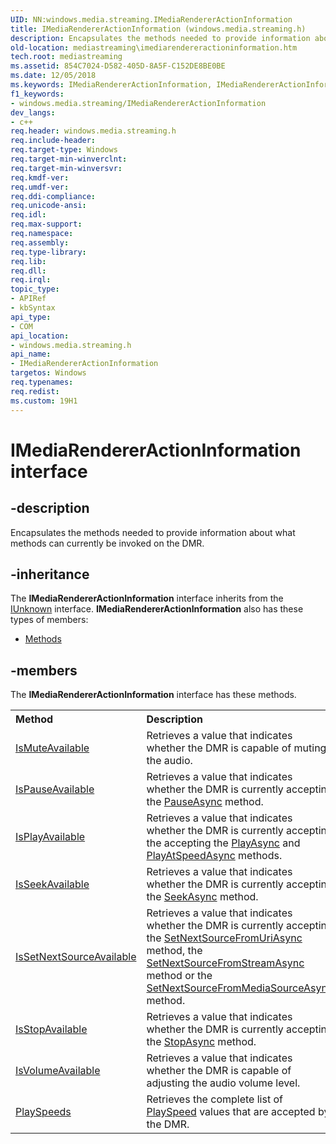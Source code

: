 ```yaml
---
UID: NN:windows.media.streaming.IMediaRendererActionInformation
title: IMediaRendererActionInformation (windows.media.streaming.h)
description: Encapsulates the methods needed to provide information about what methods can currently be invoked on the DMR.
old-location: mediastreaming\imediarendereractioninformation.htm
tech.root: mediastreaming
ms.assetid: 854C7024-D582-405D-8A5F-C152DE8BE0BE
ms.date: 12/05/2018
ms.keywords: IMediaRendererActionInformation, IMediaRendererActionInformation interface [Media Streaming API], IMediaRendererActionInformation interface [Media Streaming API],described, mediastreaming.imediarendereractioninformation, windows/IMediaRendererActionInformation
f1_keywords:
- windows.media.streaming/IMediaRendererActionInformation
dev_langs:
- c++
req.header: windows.media.streaming.h
req.include-header: 
req.target-type: Windows
req.target-min-winverclnt: 
req.target-min-winversvr: 
req.kmdf-ver: 
req.umdf-ver: 
req.ddi-compliance: 
req.unicode-ansi: 
req.idl: 
req.max-support: 
req.namespace: 
req.assembly: 
req.type-library: 
req.lib: 
req.dll: 
req.irql: 
topic_type:
- APIRef
- kbSyntax
api_type:
- COM
api_location:
- windows.media.streaming.h
api_name:
- IMediaRendererActionInformation
targetos: Windows
req.typenames: 
req.redist: 
ms.custom: 19H1
---
```


# IMediaRendererActionInformation interface


## -description


Encapsulates the methods needed to provide information about what methods can currently be invoked on the DMR.


## -inheritance

The <b xmlns:loc="http://microsoft.com/wdcml/l10n">IMediaRendererActionInformation</b> interface inherits from the <a href="https://docs.microsoft.com/windows/desktop/api/unknwn/nn-unknwn-iunknown">IUnknown</a> interface. <b>IMediaRendererActionInformation</b> also has these types of members:
<ul>
<li><a href="https://docs.microsoft.com/">Methods</a></li>
</ul>

## -members

The <b>IMediaRendererActionInformation</b> interface has these methods.
<table class="members" id="memberListMethods">
<tr>
<th align="left" width="37%">Method</th>
<th align="left" width="63%">Description</th>
</tr>
<tr data="declared;">
<td align="left" width="37%">
<a href="https://docs.microsoft.com/windows/desktop/mediastreaming/imediarendereractioninformation-ismuteavailable">IsMuteAvailable</a>
</td>
<td align="left" width="63%">
Retrieves a value that indicates whether the DMR is capable of muting the audio.

</td>
</tr>
<tr data="declared;">
<td align="left" width="37%">
<a href="https://docs.microsoft.com/windows/desktop/mediastreaming/imediarendereractioninformation-ispauseavailable">IsPauseAvailable</a>
</td>
<td align="left" width="63%">
Retrieves a value that indicates whether the DMR is currently accepting the <a href="https://docs.microsoft.com/windows/desktop/mediastreaming/imediarenderer-pauseasync">PauseAsync</a> method.

</td>
</tr>
<tr data="declared;">
<td align="left" width="37%">
<a href="https://docs.microsoft.com/windows/desktop/mediastreaming/imediarendereractioninformation-isplayavailable">IsPlayAvailable</a>
</td>
<td align="left" width="63%">
Retrieves a value that indicates whether the DMR is currently accepting the accepting the <a href="https://docs.microsoft.com/previous-versions/windows/desktop/legacy/hh828938(v=vs.85)">PlayAsync</a> and <a href="https://docs.microsoft.com/previous-versions/windows/desktop/legacy/hh828939(v=vs.85)">PlayAtSpeedAsync</a> methods.

</td>
</tr>
<tr data="declared;">
<td align="left" width="37%">
<a href="https://docs.microsoft.com/windows/desktop/mediastreaming/imediarendereractioninformation-isseekavailable">IsSeekAvailable</a>
</td>
<td align="left" width="63%">
Retrieves a value that indicates whether the DMR is currently accepting the <a href="https://docs.microsoft.com/previous-versions/windows/desktop/legacy/hh828942(v=vs.85)">SeekAsync</a> method.

</td>
</tr>
<tr data="declared;">
<td align="left" width="37%">
<a href="https://docs.microsoft.com/windows/desktop/mediastreaming/imediarendereractioninformation-issetnextsourceavailable">IsSetNextSourceAvailable</a>
</td>
<td align="left" width="63%">
Retrieves a value that indicates whether the DMR is currently accepting the <a href="https://docs.microsoft.com/previous-versions/windows/desktop/legacy/hh828946(v=vs.85)">SetNextSourceFromUriAsync</a> method, the <a href="https://docs.microsoft.com/previous-versions/windows/desktop/legacy/hh828945(v=vs.85)">SetNextSourceFromStreamAsync</a> method or the <a href="https://docs.microsoft.com/previous-versions/windows/desktop/legacy/hh828944(v=vs.85)">SetNextSourceFromMediaSourceAsync</a> method.

</td>
</tr>
<tr data="declared;">
<td align="left" width="37%">
<a href="https://docs.microsoft.com/windows/desktop/mediastreaming/imediarendereractioninformation-isstopavailable">IsStopAvailable</a>
</td>
<td align="left" width="63%">
Retrieves a value that indicates whether the DMR is currently accepting the <a href="https://docs.microsoft.com/windows/desktop/mediastreaming/imediarenderer-stopasync">StopAsync</a> method.

</td>
</tr>
<tr data="declared;">
<td align="left" width="37%">
<a href="https://docs.microsoft.com/windows/desktop/mediastreaming/imediarendereractioninformation-isvolumeavailable">IsVolumeAvailable</a>
</td>
<td align="left" width="63%">
Retrieves a value that indicates whether the DMR is capable of adjusting the audio volume level.

</td>
</tr>
<tr data="declared;">
<td align="left" width="37%">
<a href="https://docs.microsoft.com/windows/desktop/mediastreaming/imediarendereractioninformation-playspeeds">PlaySpeeds</a>
</td>
<td align="left" width="63%">
Retrieves the complete list of <a href="https://docs.microsoft.com/previous-versions/windows/desktop/legacy/hh828990(v=vs.85)">PlaySpeed</a> values that are accepted by the DMR.

</td>
</tr>
</table> 

